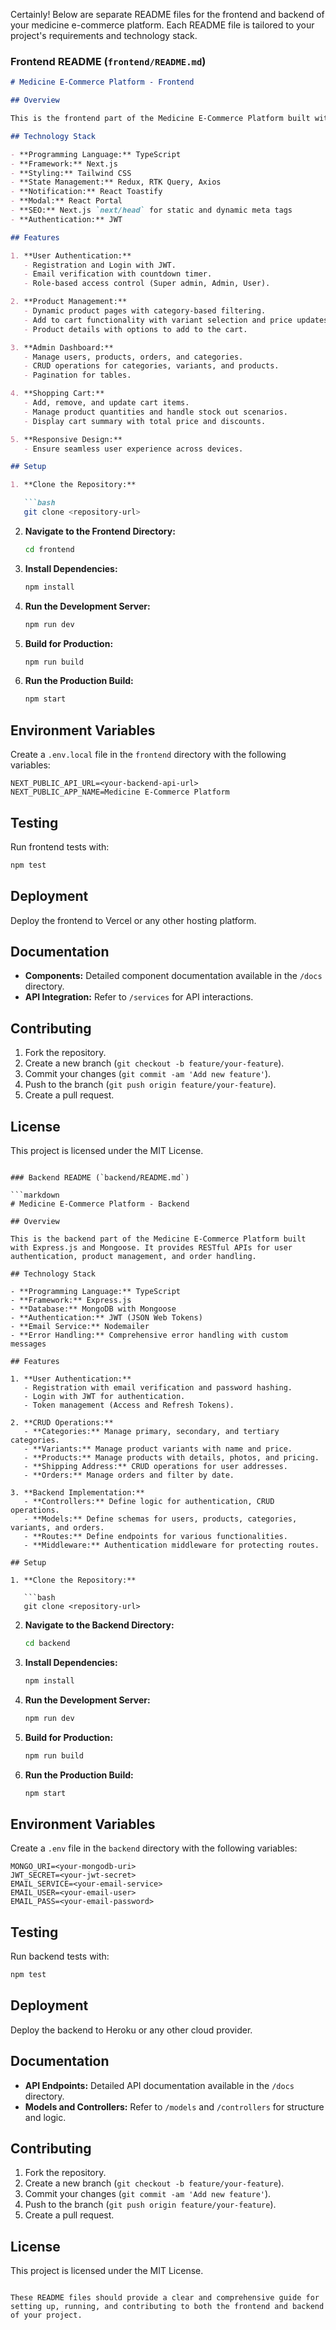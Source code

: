 Certainly! Below are separate README files for the frontend and backend of your medicine e-commerce platform. Each README file is tailored to your project's requirements and technology stack.

### Frontend README (`frontend/README.md`)

```markdown
# Medicine E-Commerce Platform - Frontend

## Overview

This is the frontend part of the Medicine E-Commerce Platform built with Next.js, TypeScript, Tailwind CSS, and Redux. It provides user interfaces for product management, shopping cart, user authentication, and admin dashboard.

## Technology Stack

- **Programming Language:** TypeScript
- **Framework:** Next.js
- **Styling:** Tailwind CSS
- **State Management:** Redux, RTK Query, Axios
- **Notification:** React Toastify
- **Modal:** React Portal
- **SEO:** Next.js `next/head` for static and dynamic meta tags
- **Authentication:** JWT

## Features

1. **User Authentication:**
   - Registration and Login with JWT.
   - Email verification with countdown timer.
   - Role-based access control (Super admin, Admin, User).

2. **Product Management:**
   - Dynamic product pages with category-based filtering.
   - Add to cart functionality with variant selection and price updates.
   - Product details with options to add to the cart.

3. **Admin Dashboard:**
   - Manage users, products, orders, and categories.
   - CRUD operations for categories, variants, and products.
   - Pagination for tables.

4. **Shopping Cart:**
   - Add, remove, and update cart items.
   - Manage product quantities and handle stock out scenarios.
   - Display cart summary with total price and discounts.

5. **Responsive Design:**
   - Ensure seamless user experience across devices.

## Setup

1. **Clone the Repository:**

   ```bash
   git clone <repository-url>
   ```

2. **Navigate to the Frontend Directory:**

   ```bash
   cd frontend
   ```

3. **Install Dependencies:**

   ```bash
   npm install
   ```

4. **Run the Development Server:**

   ```bash
   npm run dev
   ```

5. **Build for Production:**

   ```bash
   npm run build
   ```

6. **Run the Production Build:**

   ```bash
   npm start
   ```

## Environment Variables

Create a `.env.local` file in the `frontend` directory with the following variables:

```env
NEXT_PUBLIC_API_URL=<your-backend-api-url>
NEXT_PUBLIC_APP_NAME=Medicine E-Commerce Platform
```

## Testing

Run frontend tests with:

```bash
npm test
```

## Deployment

Deploy the frontend to Vercel or any other hosting platform.

## Documentation

- **Components:** Detailed component documentation available in the `/docs` directory.
- **API Integration:** Refer to `/services` for API interactions.

## Contributing

1. Fork the repository.
2. Create a new branch (`git checkout -b feature/your-feature`).
3. Commit your changes (`git commit -am 'Add new feature'`).
4. Push to the branch (`git push origin feature/your-feature`).
5. Create a pull request.

## License

This project is licensed under the MIT License.

```

### Backend README (`backend/README.md`)

```markdown
# Medicine E-Commerce Platform - Backend

## Overview

This is the backend part of the Medicine E-Commerce Platform built with Express.js and Mongoose. It provides RESTful APIs for user authentication, product management, and order handling.

## Technology Stack

- **Programming Language:** TypeScript
- **Framework:** Express.js
- **Database:** MongoDB with Mongoose
- **Authentication:** JWT (JSON Web Tokens)
- **Email Service:** Nodemailer
- **Error Handling:** Comprehensive error handling with custom messages

## Features

1. **User Authentication:**
   - Registration with email verification and password hashing.
   - Login with JWT for authentication.
   - Token management (Access and Refresh Tokens).

2. **CRUD Operations:**
   - **Categories:** Manage primary, secondary, and tertiary categories.
   - **Variants:** Manage product variants with name and price.
   - **Products:** Manage products with details, photos, and pricing.
   - **Shipping Address:** CRUD operations for user addresses.
   - **Orders:** Manage orders and filter by date.

3. **Backend Implementation:**
   - **Controllers:** Define logic for authentication, CRUD operations.
   - **Models:** Define schemas for users, products, categories, variants, and orders.
   - **Routes:** Define endpoints for various functionalities.
   - **Middleware:** Authentication middleware for protecting routes.

## Setup

1. **Clone the Repository:**

   ```bash
   git clone <repository-url>
   ```

2. **Navigate to the Backend Directory:**

   ```bash
   cd backend
   ```

3. **Install Dependencies:**

   ```bash
   npm install
   ```

4. **Run the Development Server:**

   ```bash
   npm run dev
   ```

5. **Build for Production:**

   ```bash
   npm run build
   ```

6. **Run the Production Build:**

   ```bash
   npm start
   ```

## Environment Variables

Create a `.env` file in the `backend` directory with the following variables:

```env
MONGO_URI=<your-mongodb-uri>
JWT_SECRET=<your-jwt-secret>
EMAIL_SERVICE=<your-email-service>
EMAIL_USER=<your-email-user>
EMAIL_PASS=<your-email-password>
```

## Testing

Run backend tests with:

```bash
npm test
```

## Deployment

Deploy the backend to Heroku or any other cloud provider.

## Documentation

- **API Endpoints:** Detailed API documentation available in the `/docs` directory.
- **Models and Controllers:** Refer to `/models` and `/controllers` for structure and logic.

## Contributing

1. Fork the repository.
2. Create a new branch (`git checkout -b feature/your-feature`).
3. Commit your changes (`git commit -am 'Add new feature'`).
4. Push to the branch (`git push origin feature/your-feature`).
5. Create a pull request.

## License

This project is licensed under the MIT License.

```

These README files should provide a clear and comprehensive guide for setting up, running, and contributing to both the frontend and backend of your project.
